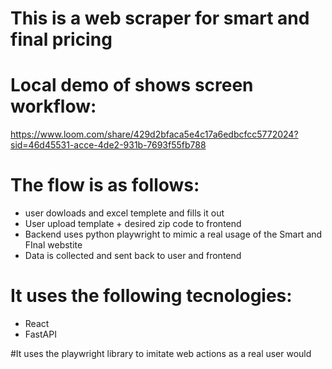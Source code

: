 # This is a web scraper for smart and final pricing

# Local demo of shows screen workflow:
https://www.loom.com/share/429d2bfaca5e4c17a6edbcfcc5772024?sid=46d45531-acce-4de2-931b-7693f55fb788

# The flow is as follows:
* user dowloads and excel templete and fills it out
* User upload template + desired zip code to frontend
* Backend uses python playwright to mimic a real usage of the Smart and FInal webstite
* Data is collected and sent back to user and frontend


# It uses the following tecnologies:
* React
* FastAPI

#It uses the playwright library to imitate web actions as a real user would

 
